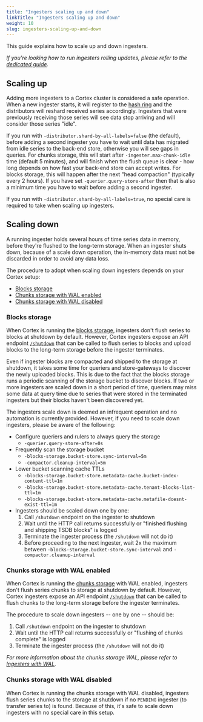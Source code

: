 ```yaml
---
title: "Ingesters scaling up and down"
linkTitle: "Ingesters scaling up and down"
weight: 10
slug: ingesters-scaling-up-and-down
---
```


This guide explains how to scale up and down ingesters.

_If you're looking how to run ingesters rolling updates, please refer to the [dedicated guide](./ingesters-rolling-updates.md)._

## Scaling up

Adding more ingesters to a Cortex cluster is considered a safe operation. When a new ingester starts, it will register to the [hash ring](../architecture.md#the-hash-ring) and the distributors will reshard received series accordingly.
Ingesters that were previously receiving those series will see data stop arriving and will consider those series "idle".

If you run with `-distributor.shard-by-all-labels=false` (the default), before adding a second ingester you have to wait until data has migrated from idle series to the back-end store, otherwise you will see gaps in queries.
For chunks storage, this will start after `-ingester.max-chunk-idle` time (default 5 minutes), and will finish when the flush queue is clear - how long depends on how fast your back-end store can accept writes.
For blocks storage, this will happen after the next "head compaction" (typically every 2 hours).
If you have set `-querier.query-store-after` then that is also a minimum time you have to wait before adding a second ingester.

If you run with `-distributor.shard-by-all-labels=true`,
no special care is required to take when scaling up ingesters.

## Scaling down

A running ingester holds several hours of time series data in memory, before they're flushed to the long-term storage.  When an ingester shuts down, because of a scale down operation, the in-memory data must not be discarded in order to avoid any data loss.

The procedure to adopt when scaling down ingesters depends on your Cortex setup:

- [Blocks storage](#blocks-storage)
- [Chunks storage with WAL enabled](#chunks-storage-with-wal-enabled)
- [Chunks storage with WAL disabled](#chunks-storage-with-wal-disabled-hand-over)

### Blocks storage

When Cortex is running the [blocks storage](../blocks-storage/_index.md), ingesters don't flush series to blocks at shutdown by default. However, Cortex ingesters expose an API endpoint [`/shutdown`](../api/_index.md#shutdown) that can be called to flush series to blocks and upload blocks to the long-term storage before the ingester terminates.

Even if ingester blocks are compacted and shipped to the storage at shutdown, it takes some time for queriers and store-gateways to discover the newly uploaded blocks. This is due to the fact that the blocks storage runs a periodic scanning of the storage bucket to discover blocks. If two or more ingesters are scaled down in a short period of time, queriers may miss some data at query time due to series that were stored in the terminated ingesters but their blocks haven't been discovered yet.

The ingesters scale down is deemed an infrequent operation and no automation is currently provided. However, if you need to scale down ingesters, please be aware of the following:

- Configure queriers and rulers to always query the storage
  - `-querier.query-store-after=0s`
- Frequently scan the storage bucket
  - `-blocks-storage.bucket-store.sync-interval=5m`
  - `-compactor.cleanup-interval=5m`
- Lower bucket scanning cache TTLs
  - `-blocks-storage.bucket-store.metadata-cache.bucket-index-content-ttl=1m`
  - `-blocks-storage.bucket-store.metadata-cache.tenant-blocks-list-ttl=1m`
  - `-blocks-storage.bucket-store.metadata-cache.metafile-doesnt-exist-ttl=1m`
- Ingesters should be scaled down one by one:
  1. Call `/shutdown` endpoint on the ingester to shutdown
  2. Wait until the HTTP call returns successfully or "finished flushing and shipping TSDB blocks" is logged
  3. Terminate the ingester process (the `/shutdown` will not do it)
  4. Before proceeding to the next ingester, wait 2x the maximum between `-blocks-storage.bucket-store.sync-interval` and `-compactor.cleanup-interval`

### Chunks storage with WAL enabled

When Cortex is running the [chunks storage](../chunks-storage/_index.md) with WAL enabled, ingesters don't flush series chunks to storage at shutdown by default. However, Cortex ingesters expose an API endpoint [`/shutdown`](../api/_index.md#shutdown) that can be called to flush chunks to the long-term storage before the ingester terminates.

The procedure to scale down ingesters -- one by one -- should be:

1. Call `/shutdown` endpoint on the ingester to shutdown
2.  Wait until the HTTP call returns successfully or "flushing of chunks complete" is logged
3. Terminate the ingester process (the `/shutdown` will not do it)

_For more information about the chunks storage WAL, please refer to [Ingesters with WAL](../chunks-storage/ingesters-with-wal.md)._

### Chunks storage with WAL disabled

When Cortex is running the chunks storage with WAL disabled, ingesters flush series chunks to the storage at shutdown if no `PENDING` ingester (to transfer series to) is found. Because of this, it's safe to scale down ingesters with no special care in this setup.
